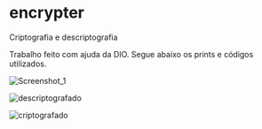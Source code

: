 # encrypter
Criptografia e descriptografia 

Trabalho feito com ajuda da DIO. Segue abaixo os prints e códigos utilizados.



![Screenshot_1](https://github.com/nmapmatha/encrypter/assets/147128412/1f7a8e30-9ba4-4e16-87eb-286b3edbfaa1)

![descriptografado](https://github.com/nmapmatha/encrypter/assets/147128412/b300ee5f-acd1-4f53-89fd-0484b3b16151)

![criptografado](https://github.com/nmapmatha/encrypter/assets/147128412/79420557-90b8-464a-8570-2ee352f1f7be)

